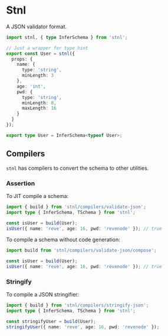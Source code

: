 # Stnl
A JSON validator format.
```ts
import stnl, { type InferSchema } from 'stnl';

// Just a wrapper for type hint
export const User = stnl({
  props: {
    name: {
      type: 'string',
      minLength: 3
    },
    age: 'int',
    pwd: {
      type: 'string',
      minLength: 8,
      maxLength: 16
    }
  }
});

export type User = InferSchema<typeof User>;
```

## Compilers
`stnl` has compilers to convert the schema to other utilities.

### Assertion

To JIT compile a schema:
```ts
import { build } from 'stnl/compilers/validate-json';
import type { InferSchema, TSchema } from 'stnl';

const isUser = build(User);
isUser({ name: 'reve', age: 16, pwd: 'revenode' }); // true
```

To compile a schema without code generation:
```ts
import build from 'stnl/compilers/validate-json/compose';

const isUser = build(User);
isUser({ name: 'reve', age: 16, pwd: 'revenode' }); // true
```

### Stringify
To compile a JSON stringifier:
```ts
import { build } from 'stnl/compilers/stringify-json';
import type { InferSchema, TSchema } from 'stnl';

const stringifyUser = build(User);
stringifyUser({ name: 'reve', age: 16, pwd: 'revenode' });
```
